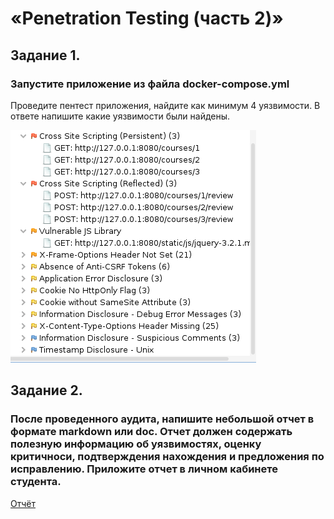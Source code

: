 # «Penetration Testing (часть 2)»

## Задание 1.
### Запустите приложение из файла docker-compose.yml
Проведите пентест приложения, найдите как минимум 4 уязвимости. В ответе напишите какие уязвимости были найдены.

![](pic/v1.png)

## Задание 2.
### После проведенного аудита, напишите небольшой отчет в формате  markdown или doc. Отчет должен содержать полезную информацию об уязвимостях, оценку критичноси, подтверждения нахождения и предложения по исправлению. Приложите отчет в личном кабинете студента.

[Отчёт](https://github.com/YUKalabin/SIB-5-IBB/blob/main/HW_IBDef/HW_IBDef_07_Penetration2/report.md)
